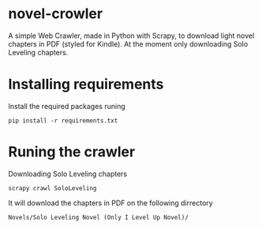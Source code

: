 # novel-crowler

A simple Web Crawler, made in Python with Scrapy, to download light novel chapters in PDF (styled for Kindle).
At the moment only downloading Solo Leveling chapters.

# Installing requirements

Install the required packages runing
```
pip install -r requirements.txt
```


# Runing the crawler

Downloading Solo Leveling chapters
```
scrapy crawl SoloLeveling
```

It will download the chapters in PDF on the following dirrectory
```
Novels/Solo Leveling Novel (Only I Level Up Novel)/
```
